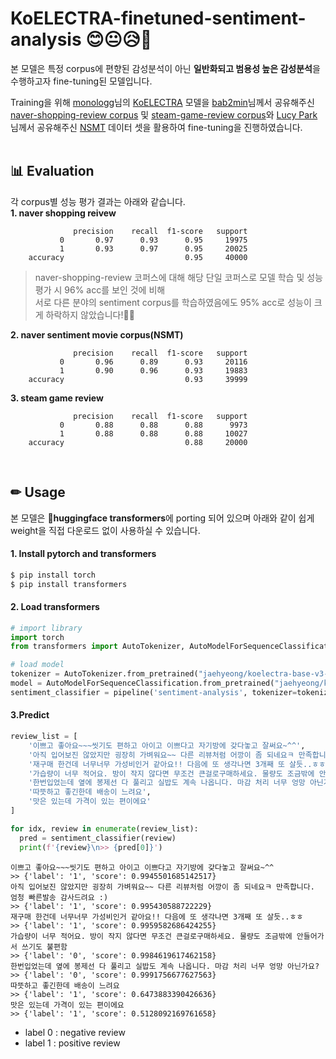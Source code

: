 # KoELECTRA-finetuned-sentiment-analysis 😊😐😥🤬
본 모델은 특정 corpus에 편향된 감성분석이 아닌 **일반화되고 범용성 높은 감성분석**을 수행하고자 fine-tuning된 모델입니다.
<br/>

Training을 위해 [monologg](https://github.com/monologg)님의 [KoELECTRA](https://github.com/monologg/KoELECTRA) 모델을 [bab2min](https://github.com/bab2min)님께서 공유해주신 [naver-shopping-review corpus](https://github.com/bab2min/corpus/blob/master/sentiment/naver_shopping.txt) 및 [steam-game-review corpus](https://github.com/bab2min/corpus/blob/master/sentiment/steam.txt)와 [Lucy Park](https://github.com/e9t)님께서 공유해주신 [NSMT](https://github.com/e9t/nsmc) 데이터 셋을 활용하여 fine-tuning을 진행하였습니다.  
</br>

## 📊 Evaluation
각 corpus별 성능 평가 결과는 아래와 같습니다.  
**1. naver shopping reivew**
```
              precision    recall  f1-score   support
           0       0.97      0.93      0.95     19975
           1       0.93      0.97      0.95     20025
    accuracy                           0.95     40000
```
>naver-shopping-review 코퍼스에 대해 해당 단일 코퍼스로 모델 학습 및 성능 평가 시 96% acc를 보인 것에 비해  
>서로 다른 분야의 sentiment corpus를 학습하였음에도 95% acc로 성능이 크게 하락하지 않았습니다!👏👏

**2. naver sentiment movie corpus(NSMT)**
```
              precision    recall  f1-score   support
           0       0.96      0.89      0.93     20116
           1       0.90      0.96      0.93     19883
    accuracy                           0.93     39999
```
**3. steam game review**
```
              precision    recall  f1-score   support
           0       0.88      0.88      0.88      9973
           1       0.88      0.88      0.88     10027
    accuracy                           0.88     20000
```  
</br>

## ✏ Usage
본 모델은 🤗**huggingface transformers**에 porting 되어 있으며 아래와 같이 쉽게 weight을 직접 다운로드 없이 사용하실 수 있습니다.

#### 1. Install pytorch and transformers
```bash
$ pip install torch
$ pip install transformers
```  


#### 2. Load transformers
```python
# import library
import torch
from transformers import AutoTokenizer, AutoModelForSequenceClassification, pipeline

# load model
tokenizer = AutoTokenizer.from_pretrained("jaehyeong/koelectra-base-v3-finetuned-generalized-sentiment-analysis")
model = AutoModelForSequenceClassification.from_pretrained("jaehyeong/koelectra-base-v3-finetuned-generalized-sentiment-analysis")
sentiment_classifier = pipeline('sentiment-analysis', tokenizer=tokenizer, model=model)
```  


#### 3.Predict
```python
review_list = [
	'이쁘고 좋아요~~~씻기도 편하고 아이고 이쁘다고 자기방에 갖다놓고 잘써요~^^',
	'아직 입어보진 않았지만 굉장히 가벼워요~~ 다른 리뷰처럼 어깡이 좀 되네요ㅋ 만족합니다. 엄청 빠른발송 감사드려요 :)',
	'재구매 한건데 너무너무 가성비인거 같아요!! 다음에 또 생각나면 3개째 또 살듯..ㅎㅎ',
	'가습량이 너무 적어요. 방이 작지 않다면 무조건 큰걸로구매하세요. 물량도 조금밖에 안들어가서 쓰기도 불편함',
	'한번입었는데 옆에 봉제선 다 풀리고 실밥도 계속 나옵니다. 마감 처리 너무 엉망 아닌가요?',
	'따뜻하고 좋긴한데 배송이 느려요',
	'맛은 있는데 가격이 있는 편이에요'
]

for idx, review in enumerate(review_list):
  pred = sentiment_classifier(review)
  print(f'{review}\n>> {pred[0]}')
```
```
이쁘고 좋아요~~~씻기도 편하고 아이고 이쁘다고 자기방에 갖다놓고 잘써요~^^
>> {'label': '1', 'score': 0.9945501685142517}
아직 입어보진 않았지만 굉장히 가벼워요~~ 다른 리뷰처럼 어깡이 좀 되네요ㅋ 만족합니다. 엄청 빠른발송 감사드려요 :)
>> {'label': '1', 'score': 0.995430588722229}
재구매 한건데 너무너무 가성비인거 같아요!! 다음에 또 생각나면 3개째 또 살듯..ㅎㅎ
>> {'label': '1', 'score': 0.9959582686424255}
가습량이 너무 적어요. 방이 작지 않다면 무조건 큰걸로구매하세요. 물량도 조금밖에 안들어가서 쓰기도 불편함
>> {'label': '0', 'score': 0.9984619617462158}
한번입었는데 옆에 봉제선 다 풀리고 실밥도 계속 나옵니다. 마감 처리 너무 엉망 아닌가요?
>> {'label': '0', 'score': 0.9991756677627563}
따뜻하고 좋긴한데 배송이 느려요
>> {'label': '1', 'score': 0.6473883390426636}
맛은 있는데 가격이 있는 편이에요
>> {'label': '1', 'score': 0.5128092169761658}
```
- label 0 : negative review
- label 1 : positive review
